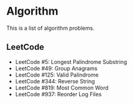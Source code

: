 # Algorithm

This is a list of algorithm problems.

## LeetCode
- LeetCode #5: Longest Palindrome Substring
- LeetCode #49: Group Anagrams
- LeetCode #125: Valid Palindrome
- LeetCode #344: Reverse String
- LeetCode #819: Most Common Word
- LeetCode #937: Reorder Log Files
